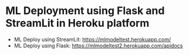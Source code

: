 # ML Deployment using Flask and StreamLit in Heroku platform


- ML Deploy using StreamLit: https://mlmodeltest.herokuapp.com/
- ML Deploy using Flask: https://mlmodeltest2.herokuapp.com/apidocs
